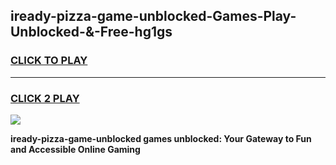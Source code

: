 
## iready-pizza-game-unblocked-Games-Play-Unblocked-&-Free-hg1gs
<h3>
<a href="https://premium76.site?title=iready-pizza-game-unblocked&ref=24A">CLICK TO PLAY</a></h3>
<hr>

<h3>
<a href="https://premium76.site?title=iready-pizza-game-unblocked&ref=24A">CLICK 2 PLAY</a>
  
</h3>

<a href="https://premium76.site?title=iready-pizza-game-unblocked&ref=24A"><img src="https://clearcache.store/games.png"></a>


**iready-pizza-game-unblocked games unblocked: Your Gateway to Fun and Accessible Online Gaming**
